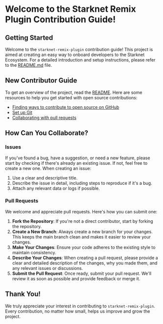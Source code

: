 # Welcome to the Starknet Remix Plugin Contribution Guide!

## Getting Started

Welcome to the `starknet-remix-plugin` contribution guide! This project is aimed at creating an easy way to onboard developers to the Starknet Ecosystem. For a detailed introduction and setup instructions, please refer to the [README.md](./README.md) file.

## New Contributor Guide

To get an overview of the project, read the [README](README.md). Here are some resources to help you get started with open source contributions:

- [Finding ways to contribute to open source on GitHub](https://docs.github.com/en/get-started/exploring-projects-on-github/finding-ways-to-contribute-to-open-source-on-github)
- [Set up Git](https://docs.github.com/en/get-started/quickstart/set-up-git)
- [Collaborating with pull requests](https://docs.github.com/en/github/collaborating-with-pull-requests)

## How Can You Collaborate?

### Issues

If you've found a bug, have a suggestion, or need a new feature, please start by checking if there's already an existing issue. If not, feel free to create a new one. When creating an issue:

1. Use a clear and descriptive title.
2. Describe the issue in detail, including steps to reproduce if it's a bug.
3. Attach any relevant data or logs if possible.

### Pull Requests

We welcome and appreciate pull requests. Here's how you can submit one:

1. **Fork the Repository**: If you're not a direct contributor, start by forking the repository.
2. **Create a New Branch**: Always create a new branch for your changes. This keeps the main branch clean and makes it easier to review your changes.
3. **Make Your Changes**: Ensure your code adheres to the existing style to maintain consistency.
4. **Describe Your Changes**: When creating a pull request, please provide a clear and detailed description of the changes, why you made them, and any relevant issues or discussions.
5. **Submit the Pull Request**: Once ready, submit your pull request. We'll review it as soon as possible and provide feedback or merge it.

## Thank You!

We truly appreciate your interest in contributing to `starknet-remix-plugin`. Every contribution, no matter how small, helps us improve and grow the project.
